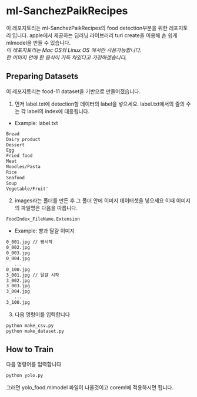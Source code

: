 # ml-SanchezPaikRecipes
이 레포지토리는 ml-SanchezPaikRecipes의 food detection부분을 위한
레포지토리 입니다. apple에서 제공하는 딥러닝 라이브러리 turi create을 이용해
손 쉽게 mlmodel을 만들 수 있습니다.  
*이 레포지토리는 Mac OS와 Linux OS 에서만 사용가능합니다.*  
*한 이미지 안에 한 음식이 가득 차있다고 가정하겠습니다.*  

## Preparing Datasets
이 레포지토리는 food-11 dataset을 기반으로 만들어졌습니다.  
1. 먼저 label.txt에 detection할 데이터의 label을 넣으세요. label.txt에서의 
줄의 수는 각 label의 index에 대응됩니다.  
- Example: label.txt
``` txt
Bread
Dairy product
Dessert
Egg
Fried food
Meat
Noodles/Pasta
Rice
Seafood
Soup
Vegetable/Fruit'
```
2. images라는 폴더를 만든 후 그 폴더 안에 이미지 데이터셋을 넣으세요 이때
이미지의 파일명은 다음을 따릅니다.
```
FoodIndex_FileName.Extension
```
- Example: 빵과 달걀 이미지
``` txt
0_001.jpg // 빵시작
0_002.jpg
0_003.jpg
0_004.jpg
   ...
0_100.jpg
3_001.jpg // 달걀 시작
3_002.jpg
3_003.jpg
3_004.jpg
   ...
3_100.jpg
```

3. 다음 명령어를 입력합니다
``` bash
python make_csv.py
python make_dataset.py
```

## How to Train
다음 명령어를 입력합니다
``` bash
python yolo.py
```
그러면 yolo_food.mlmodel 파일이 나올것이고 coreml에 적용하시면 됩니다.